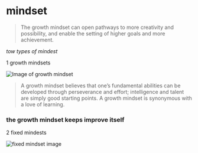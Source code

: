 # mindset
> The growth mindset can open pathways to more creativity and possibility, and enable the setting of higher goals and more achievement.
> 

*tow types of mindest*


1 growth mindsets


![Image of growth mindset](https://blog.cengage.com/wp-content/uploads/2020/11/blog-growth-mindset-1511130.png)
>A growth mindset believes that one’s fundamental abilities can be developed through perseverance and effort; intelligence and talent are simply good starting points. A growth mindset is synonymous with a love of learning.
>
### the growth mindset keeps improve itself

2 fixed mindests

![fixed mindset image](https://miro.medium.com/max/781/1*ninBE6iYHSbeHy5y3MxiOg.png)

